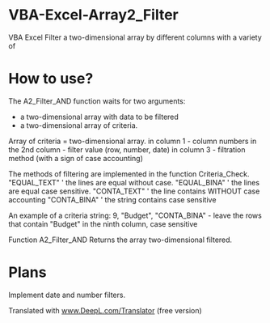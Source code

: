 # VBA-Excel-Array2_Filter
VBA Excel Filter a two-dimensional array by different columns with a variety of

# How to use?
The A2_Filter_AND function waits for two arguments:
- a two-dimensional array with data to be filtered
- a two-dimensional array of criteria.
 
 Array of criteria = two-dimensional array.
in column 1 - column numbers
in the 2nd column - filter value (row, number, date)
in column 3 - filtration method (with a sign of case accounting)
 
 The methods of filtering are implemented in the function Criteria_Check.
"EQUAL_TEXT" ' the lines are equal without case.
"EQUAL_BINA" ' the lines are equal case sensitive.
"CONTA_TEXT" ' the line contains WITHOUT case accounting
"CONTA_BINA" ' the string contains case sensitive
 
 An example of a criteria string:
 9, "Budget", "CONTA_BINA" - leave the rows that contain "Budget" in the ninth column, case sensitive
 
Function A2_Filter_AND Returns the array two-dimensional filtered.

# Plans
Implement date and number filters.

Translated with www.DeepL.com/Translator (free version)
